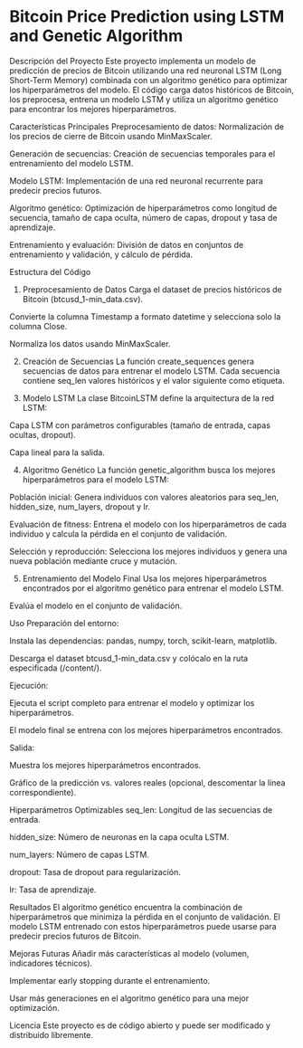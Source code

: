 # Bitcoin Price Prediction using LSTM and Genetic Algorithm

Descripción del Proyecto
Este proyecto implementa un modelo de predicción de precios de Bitcoin utilizando una red neuronal LSTM (Long Short-Term Memory) combinada con un algoritmo genético para optimizar los hiperparámetros del modelo. El código carga datos históricos de Bitcoin, los preprocesa, entrena un modelo LSTM y utiliza un algoritmo genético para encontrar los mejores hiperparámetros.

Características Principales
Preprocesamiento de datos: Normalización de los precios de cierre de Bitcoin usando MinMaxScaler.

Generación de secuencias: Creación de secuencias temporales para el entrenamiento del modelo LSTM.

Modelo LSTM: Implementación de una red neuronal recurrente para predecir precios futuros.

Algoritmo genético: Optimización de hiperparámetros como longitud de secuencia, tamaño de capa oculta, número de capas, dropout y tasa de aprendizaje.

Entrenamiento y evaluación: División de datos en conjuntos de entrenamiento y validación, y cálculo de pérdida.

Estructura del Código
1. Preprocesamiento de Datos
Carga el dataset de precios históricos de Bitcoin (btcusd_1-min_data.csv).

Convierte la columna Timestamp a formato datetime y selecciona solo la columna Close.

Normaliza los datos usando MinMaxScaler.

2. Creación de Secuencias
La función create_sequences genera secuencias de datos para entrenar el modelo LSTM. Cada secuencia contiene seq_len valores históricos y el valor siguiente como etiqueta.

3. Modelo LSTM
La clase BitcoinLSTM define la arquitectura de la red LSTM:

Capa LSTM con parámetros configurables (tamaño de entrada, capas ocultas, dropout).

Capa lineal para la salida.

4. Algoritmo Genético
La función genetic_algorithm busca los mejores hiperparámetros para el modelo LSTM:

Población inicial: Genera individuos con valores aleatorios para seq_len, hidden_size, num_layers, dropout y lr.

Evaluación de fitness: Entrena el modelo con los hiperparámetros de cada individuo y calcula la pérdida en el conjunto de validación.

Selección y reproducción: Selecciona los mejores individuos y genera una nueva población mediante cruce y mutación.

5. Entrenamiento del Modelo Final
Usa los mejores hiperparámetros encontrados por el algoritmo genético para entrenar el modelo LSTM.

Evalúa el modelo en el conjunto de validación.

Uso
Preparación del entorno:

Instala las dependencias: pandas, numpy, torch, scikit-learn, matplotlib.

Descarga el dataset btcusd_1-min_data.csv y colócalo en la ruta especificada (/content/).

Ejecución:

Ejecuta el script completo para entrenar el modelo y optimizar los hiperparámetros.

El modelo final se entrena con los mejores hiperparámetros encontrados.

Salida:

Muestra los mejores hiperparámetros encontrados.

Gráfico de la predicción vs. valores reales (opcional, descomentar la línea correspondiente).

Hiperparámetros Optimizables
seq_len: Longitud de las secuencias de entrada.

hidden_size: Número de neuronas en la capa oculta LSTM.

num_layers: Número de capas LSTM.

dropout: Tasa de dropout para regularización.

lr: Tasa de aprendizaje.

Resultados
El algoritmo genético encuentra la combinación de hiperparámetros que minimiza la pérdida en el conjunto de validación. El modelo LSTM entrenado con estos hiperparámetros puede usarse para predecir precios futuros de Bitcoin.

Mejoras Futuras
Añadir más características al modelo (volumen, indicadores técnicos).

Implementar early stopping durante el entrenamiento.

Usar más generaciones en el algoritmo genético para una mejor optimización.

Licencia
Este proyecto es de código abierto y puede ser modificado y distribuido libremente.
